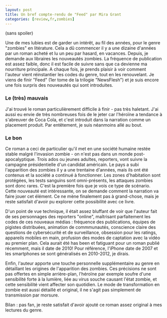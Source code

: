 ```yaml
---
layout: post
title: Un bref compte-rendu de "Feed" par Mira Grant
categories: [review,fr,zombies]
---
```


(sans spoiler)

Une de mes lubies est de garder un intérêt, au fil des années, pour le genre "zombies" en litérature. Cela a dû commencer il y a une dizaine d'années par un roman acheté et lu un peu par hasard, en vacances. Depuis, je demande aux libraires les nouveautés zombies. La fréquence de publication est assez faible, donc il est facile de suivre sans que ca devienne ma nourriture principale. A chaque fois, je prends plaisir à voir comment l'auteur vient réinstantier les codes du genre, tout en les renouvelant. Je viens de finir "Feed" (1er tome de la trilogie "NewsFlesh") et je suis encore une fois surpris des nouveautés qui sont introduites.

<!--more-->

### Le (très) mauvais
J'ai trouvé le roman particulièrement difficile à finir - pas très haletant. J'ai aussi eu envie de très nombreuses fois de le jeter car l'héroïne a tendance à s'abreuver de Coca Cola, et c'est introduit dans la narration comme un placement produit. Par entêtement, je suis néanmoins allé au bout. 

### Le bon

Ce roman a ceci de particulier qu'il met en une société humaine restée stable malgré l'invasion zombie - on n'est pas dans un monde post-apocalyptique. Trois ados ou jeunes adultes, reporters, vont suivre la campagne présidentielle d'un candidat américain. Le pays a subi l'apparition des zombies il y a une trentaine d'années, mais ils ont été contenus et la société a continué à fonctionner. Les zones d'habitation sont protégées, les tests sanguins sont omni-présents, les attaques zombies sont donc rares. C'est la première fois que je vois ce type de scénario. Cette nouveauté est intéressante, on se demande comment la narration va faire jouer cet élément. Ce ne mène finalement pas à grand-chose, mais je reste satisfait d'avoir pu explorer cette possibilité avec ce livre.

D'un point de vue technique, il était assez bluffant de voir que l'auteur fait de ses personnages des reporters "online", maîtrisant parfaitement les codes de ces nouveaux médias : fréquence des publications, équipes de pigistes distribuées, animation de commmunautés, conscience claire des questions de cybersécurité et de surveillance, obsession pour les ratings, appareils mobiles en main, profusion des modes de captation avec la vidéo au premier plan. Cela aurait été has been et fatiguant pour un roman publié récemment, mais il date de 2010! Pour référence, l'iPhone date de 2007 et les smartphones se sont généralisés en 2010-2012, je dirais.

Enfin, l'auteur apporte une touche personnelle supplémentaire au genre en détaillant les origines de l'apparition des zombies. Ces précisions ne sont pas offertes en simple arrière-plan, l'héroïne par exemple soufre d'une sensibilité forte à la lumière, liée au virus souche causant l'état zombie, et cette sensibilité vient affecter son quotidien. Le mode de transformation en zombie est aussi détaillé et original, il ne s'agit pas simplement de transmission par morsure.

Bilan : pas fan, je reste satisfait d'avoir ajouté ce roman assez original à mes lectures du genre.




